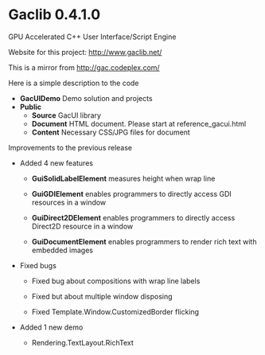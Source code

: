 # Gaclib 0.4.1.0


GPU Accelerated C++ User Interface/Script Engine

Website for this project: http://www.gaclib.net/

This is a mirror from http://gac.codeplex.com/

Here is a simple description to the code
* **GacUIDemo** Demo solution and projects
* **Public** 
    * **Source** GacUI library
    * **Document** HTML document. Please start at reference_gacui.html
    * **Content** Necessary CSS/JPG files for document

Improvements to the previous release
* Added 4 new features

    * **GuiSolidLabelElement** measures height when wrap line

    * **GuiGDIElement** enables programmers to directly access GDI resources in a window

    * **GuiDirect2DElement** enables programmers to directly access Direct2D resource in a window

    * **GuiDocumentElement** enables programmers to render rich text with embedded images

* Fixed bugs

    * Fixed bug about compositions with wrap line labels

    * Fixed but about multiple window disposing

    * Fixed Template.Window.CustomizedBorder flicking

* Added 1 new demo

    * Rendering.TextLayout.RichText